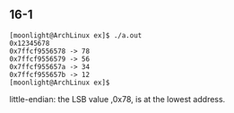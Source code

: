 ## 16-1

    [moonlight@ArchLinux ex]$ ./a.out
    0x12345678
    0x7ffcf9556578 -> 78
    0x7ffcf9556579 -> 56
    0x7ffcf955657a -> 34
    0x7ffcf955657b -> 12
    [moonlight@ArchLinux ex]$

little-endian: the LSB value ,0x78, is at the lowest address.
